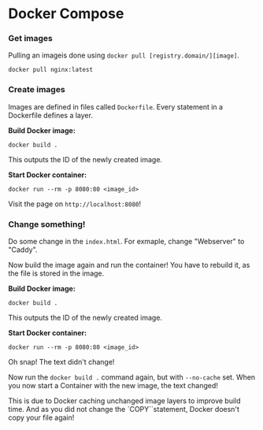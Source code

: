# Docker Compose



### Get images
Pulling an imageis done using `docker pull [registry.domain/][image]`.

```shell
docker pull nginx:latest
```

### Create images
Images are defined in files called `Dockerfile`.
Every statement in a Dockerfile defines a layer.

**Build Docker image:**
```shell
docker build .
```
This outputs the ID of the newly created image.

**Start Docker container:**
```shell
docker run --rm -p 8080:80 <image_id>
```

Visit the page on `http://localhost:8080`!

### Change something!
Do some change in the `index.html`.
For exmaple, change "Webserver" to "Caddy".

Now build the image again and run the container!
You have to rebuild it, as the file is stored in the image.

**Build Docker image:**
```shell
docker build .
```
This outputs the ID of the newly created image.

**Start Docker container:**
```shell
docker run --rm -p 8080:80 <image_id>
```

Oh snap! The text didn't change!

Now run the `docker build .` command again, but with `--no-cache` set.
When you now start a Container with the new image, the text changed!

This is due to Docker caching unchanged image layers to improve build time.
And as you did not change the `COPY``statement, Docker doesn't copy your file again!


